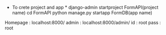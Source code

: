 * To crete project and app *
django-admin startproject FormAPI(project name)
cd FormAPI
python manage.py startapp FormDB(app name)

Homepage : localhost:8000/
admin : localhost:8000/admin/
id : root
pass : root